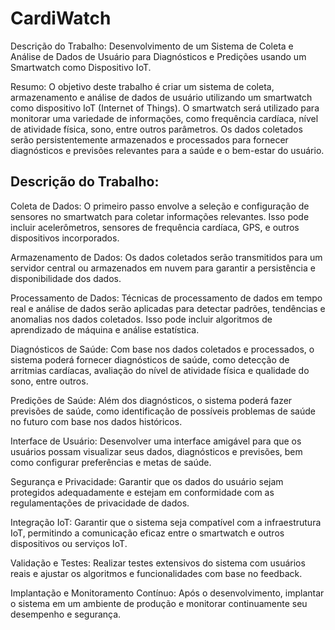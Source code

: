 # CardiWatch

Descrição do Trabalho:  Desenvolvimento de um Sistema de Coleta e Análise de Dados de Usuário para Diagnósticos e Predições usando um Smartwatch como Dispositivo IoT.

Resumo:
O objetivo deste trabalho é criar um sistema de coleta, armazenamento e análise de dados de usuário utilizando um smartwatch como dispositivo IoT (Internet of Things). O smartwatch será utilizado para monitorar uma variedade de informações, como frequência cardíaca, nível de atividade física, sono, entre outros parâmetros. Os dados coletados serão persistentemente armazenados e processados para fornecer diagnósticos e previsões relevantes para a saúde e o bem-estar do usuário.

## Descrição do Trabalho:

Coleta de Dados: O primeiro passo envolve a seleção e configuração de sensores no smartwatch para coletar informações relevantes. Isso pode incluir acelerômetros, sensores de frequência cardíaca, GPS, e outros dispositivos incorporados.

Armazenamento de Dados: Os dados coletados serão transmitidos para um servidor central ou armazenados em nuvem para garantir a persistência e disponibilidade dos dados.

Processamento de Dados: Técnicas de processamento de dados em tempo real e análise de dados serão aplicadas para detectar padrões, tendências e anomalias nos dados coletados. Isso pode incluir algoritmos de aprendizado de máquina e análise estatística.

Diagnósticos de Saúde: Com base nos dados coletados e processados, o sistema poderá fornecer diagnósticos de saúde, como detecção de arritmias cardíacas, avaliação do nível de atividade física e qualidade do sono, entre outros.

Predições de Saúde: Além dos diagnósticos, o sistema poderá fazer previsões de saúde, como identificação de possíveis problemas de saúde no futuro com base nos dados históricos.

Interface de Usuário: Desenvolver uma interface amigável para que os usuários possam visualizar seus dados, diagnósticos e previsões, bem como configurar preferências e metas de saúde.

Segurança e Privacidade: Garantir que os dados do usuário sejam protegidos adequadamente e estejam em conformidade com as regulamentações de privacidade de dados.

Integração IoT: Garantir que o sistema seja compatível com a infraestrutura IoT, permitindo a comunicação eficaz entre o smartwatch e outros dispositivos ou serviços IoT.

Validação e Testes: Realizar testes extensivos do sistema com usuários reais e ajustar os algoritmos e funcionalidades com base no feedback.

Implantação e Monitoramento Contínuo: Após o desenvolvimento, implantar o sistema em um ambiente de produção e monitorar continuamente seu desempenho e segurança.
